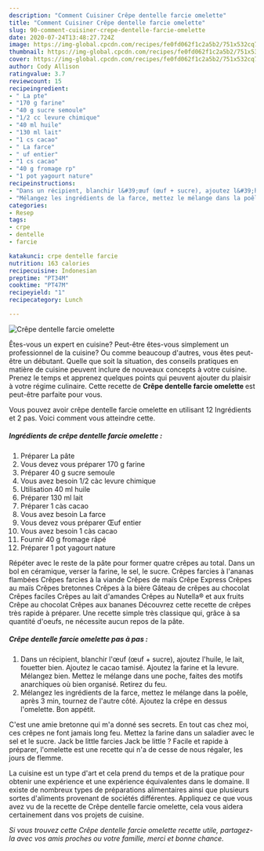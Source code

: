 ```yaml
---
description: "Comment Cuisiner Crêpe dentelle farcie omelette"
title: "Comment Cuisiner Crêpe dentelle farcie omelette"
slug: 90-comment-cuisiner-crepe-dentelle-farcie-omelette
date: 2020-07-24T13:48:27.724Z
image: https://img-global.cpcdn.com/recipes/fe0fd062f1c2a5b2/751x532cq70/crepe-dentelle-farcie-omelette-photo-principale-de-la-recette.jpg
thumbnail: https://img-global.cpcdn.com/recipes/fe0fd062f1c2a5b2/751x532cq70/crepe-dentelle-farcie-omelette-photo-principale-de-la-recette.jpg
cover: https://img-global.cpcdn.com/recipes/fe0fd062f1c2a5b2/751x532cq70/crepe-dentelle-farcie-omelette-photo-principale-de-la-recette.jpg
author: Cody Allison
ratingvalue: 3.7
reviewcount: 15
recipeingredient:
- " La pte"
- "170 g farine"
- "40 g sucre semoule"
- "1/2 cc levure chimique"
- "40 ml huile"
- "130 ml lait"
- "1 cs cacao"
- " La farce"
- " uf entier"
- "1 cs cacao"
- "40 g fromage rp"
- "1 pot yagourt nature"
recipeinstructions:
- "Dans un récipient, blanchir l&#39;œuf (œuf + sucre), ajoutez l&#39;huile, le lait, fouetter bien. Ajoutez le cacao tamisé. Ajoutez la farine et la levure. Mélangez bien. Mettez le mélange dans une poche, faites des motifs anarchiques où bien organisé. Retirez du feu."
- "Mélangez les ingrédients de la farce, mettez le mélange dans la poêle, après 3 min, tournez de l&#39;autre côté. Ajoutez la crêpe en dessus l&#39;omelette. Bon appétit."
categories:
- Resep
tags:
- crpe
- dentelle
- farcie

katakunci: crpe dentelle farcie 
nutrition: 163 calories
recipecuisine: Indonesian
preptime: "PT34M"
cooktime: "PT47M"
recipeyield: "1"
recipecategory: Lunch

---
```



![Crêpe dentelle farcie omelette](https://img-global.cpcdn.com/recipes/fe0fd062f1c2a5b2/751x532cq70/crepe-dentelle-farcie-omelette-photo-principale-de-la-recette.jpg)

Êtes-vous un expert en cuisine? Peut-être êtes-vous simplement un professionnel de la cuisine? Ou comme beaucoup d'autres, vous êtes peut-être un débutant. Quelle que soit la situation, des conseils pratiques en matière de cuisine peuvent inclure de nouveaux concepts à votre cuisine. Prenez le temps et apprenez quelques points qui peuvent ajouter du plaisir à votre régime culinaire. Cette recette de <strong> Crêpe dentelle farcie omelette </strong> est peut-être parfaite pour vous.

<!--inarticleads1-->

Vous pouvez avoir crêpe dentelle farcie omelette en utilisant 12 Ingrédients et 2 pas. Voici comment vous atteindre cette.

##### Ingrédients de crêpe dentelle farcie omelette :

1. Préparer  La pâte
1. Vous devez vous préparer 170 g farine
1. Préparer 40 g sucre semoule
1. Vous avez besoin 1/2 càc levure chimique
1. Utilisation 40 ml huile
1. Préparer 130 ml lait
1. Préparer 1 càs cacao
1. Vous avez besoin  La farce
1. Vous devez vous préparer  Œuf entier
1. Vous avez besoin 1 càs cacao
1. Fournir 40 g fromage râpé
1. Préparer 1 pot yagourt nature


Répéter avec le reste de la pâte pour former quatre crêpes au total. Dans un bol en céramique, verser la farine, le sel, le sucre. Crêpes farcies à l&#39;ananas flambées Crêpes farcies à la viande Crêpes de maïs Crêpe Express Crêpes au maïs Crêpes bretonnes Crêpes à la bière Gâteau de crêpes au chocolat Crêpes faciles Crêpes au lait d&#39;amandes Crêpes au Nutella® et aux fruits Crêpe au chocolat Crêpes aux bananes Découvrez cette recette de crêpes très rapide à préparer. Une recette simple très classique qui, grâce à sa quantité d&#39;oeufs, ne nécessite aucun repos de la pâte. 

<!--inarticleads2-->

##### Crêpe dentelle farcie omelette pas à pas :

1. Dans un récipient, blanchir l&#39;œuf (œuf + sucre), ajoutez l&#39;huile, le lait, fouetter bien. Ajoutez le cacao tamisé. Ajoutez la farine et la levure. Mélangez bien. Mettez le mélange dans une poche, faites des motifs anarchiques où bien organisé. Retirez du feu.
1. Mélangez les ingrédients de la farce, mettez le mélange dans la poêle, après 3 min, tournez de l&#39;autre côté. Ajoutez la crêpe en dessus l&#39;omelette. Bon appétit.


C&#39;est une amie bretonne qui m&#39;a donné ses secrets. En tout cas chez moi, ces crêpes ne font jamais long feu. Mettez la farine dans un saladier avec le sel et le sucre. Jack be little farcies Jack be little ? Facile et rapide à préparer, l&#39;omelette est une recette qui n&#39;a de cesse de nous régaler, les jours de flemme. 

<!--inarticleads1-->

<p>
La cuisine est un type d'art et cela prend du temps et de la pratique pour obtenir une expérience et une expérience équivalentes dans le domaine. Il existe de nombreux types de préparations alimentaires ainsi que plusieurs sortes d'aliments provenant de sociétés différentes. Appliquez ce que vous avez vu de la recette de Crêpe dentelle farcie omelette, cela vous aidera certainement dans vos projets de cuisine.
</p>

<p>
<i>Si vous trouvez cette Crêpe dentelle farcie omelette recette utile, partagez-la avec vos amis proches ou votre famille, merci et bonne chance.</i>
</p>
